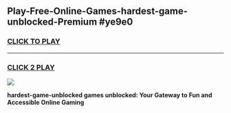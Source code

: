 
## Play-Free-Online-Games-hardest-game-unblocked-Premium #ye9e0
<h3>
<a href="https://premium.freeplayer.one?title=hardest-game-unblocked&ref=8M">CLICK TO PLAY</a></h3>
<hr>

<h3>
<a href="https://premium.freeplayer.one?title=hardest-game-unblocked&ref=8M">CLICK 2 PLAY</a>
  
</h3>

<a href="https://premium.freeplayer.one?title=hardest-game-unblocked&ref=8M"><img src="https://clearcache.store/games.png"></a>


**hardest-game-unblocked games unblocked: Your Gateway to Fun and Accessible Online Gaming**
